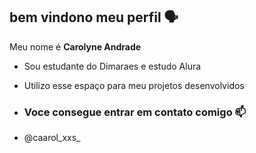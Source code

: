 ## bem vindono meu perfil 🗣️

Meu nome é **Carolyne Andrade**

- Sou estudante do Dimaraes e estudo Alura
- Utilizo esse espaço para meu projetos desenvolvidos

- ### Voce consegue entrar em contato comigo 📫

- @caarol_xxs_
